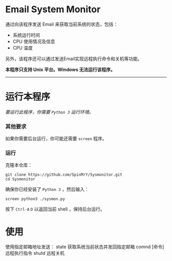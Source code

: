 # Email System Monitor

通过向该程序发送 Email 来获取当前系统的状态，包括：

- 系统运行时间
- CPU 使用情况及信息
- CPU 温度

另外，该程序还可以通过发送Email实现远程执行命令和关机等功能。

**本程序只支持 Unix 平台。Windows 无法运行该程序。**

---
# 运行本程序

*要运行此程序，你需要 `Python 3` 运行环境。*    

### 其他要求

如果你需要后台运行，你可能还需要 `screen` 程序。

### 运行

克隆本仓库：
```
git clone https://github.com/SpinMrY/Sysmonitor.git
cd Sysmonitor
```
   
确保你已经安装了 `Python 3` ，然后输入：
```
screen python3 ./sysmon.py
```

按下 `Ctrl-A` `D` 以返回当前 shell ，保持后台运行。

# 使用

使用指定邮箱地址发送：
    state           获取系统当前状态并发回指定邮箱
    comnd [命令]    远程执行指令
    shutd           远程关机